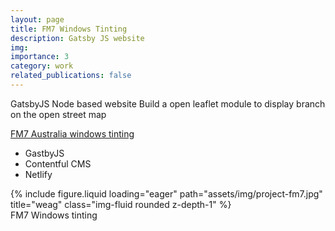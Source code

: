 ```yaml
---
layout: page
title: FM7 Windows Tinting
description: Gatsby JS website
img:
importance: 3
category: work
related_publications: false
---
```


GatsbyJS Node based website
Build a open leaflet module to display branch on the open street map

<a href="https://www.fm7.com.au">FM7 Australia windows tinting</a>
<ul>
  <li>GastbyJS</li>
  <li>Contentful CMS</li>
  <li>Netlify</li>
</ul>

<div class="row">
    <div class="col-sm mt-3 mt-md-0">
        {% include figure.liquid loading="eager" path="assets/img/project-fm7.jpg" title="weag" class="img-fluid rounded z-depth-1" %}
    </div>
</div>
<div class="caption">
   FM7 Windows tinting
</div>
